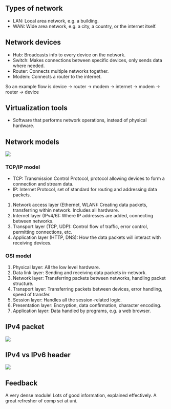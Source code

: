 ## Types of network

- LAN: Local area network, e.g. a building.
- WAN: Wide area network, e.g. a city, a country, or the internet itself.

## Network devices

- Hub: Broadcasts info to every device on the network.
- Switch: Makes connections between specific devices, only sends data where needed.
- Router: Connects multiple networks together.
- Modem: Connects a router to the internet.

So an example flow is device -> router -> modem -> internet -> modem -> router -> device

## Virtualization tools

- Software that performs network operations, instead of physical hardware.

## Network models

![](files/tcpip-vs-osi-models.png)

### TCP/IP model

- TCP: Transmission Control Protocol, protocol allowing devices to form a connection and stream data.
- IP: Internet Protocol, set of standard for routing and addressing data packets.

1. Network access layer (Ethernet, WLAN): Creating data packets, transferring within network. Includes all hardware.
2. Internet layer (IPv4/6): Where IP addresses are added, connecting between networks.
3. Transport layer (TCP, UDP): Control flow of traffic, error control, permitting connections, etc.
4. Application layer (HTTP, DNS): How the data packets will interact with receiving devices.

### OSI model

1. Physical layer: All the low level hardware.
2. Data link layer: Sending and receiving data packets in-network.
3. Network layer: Transferring packets between networks, handling packet structure.
4. Transport layer: Transferring packets between devices, error handling, speed of transfer.
5. Session layer: Handles all the session-related logic.
6. Presentation layer: Encryption, data confirmation, character encoding.
7. Application layer: Data handled by programs, e.g. a web browser.

## IPv4 packet

![](files/ipv4-packet.png)

## IPv4 vs IPv6 header

![](files/ipv4-vs-ipv6.png)

## Feedback

A very dense module! Lots of good information, explained effectively. A great refresher of comp sci at uni.
